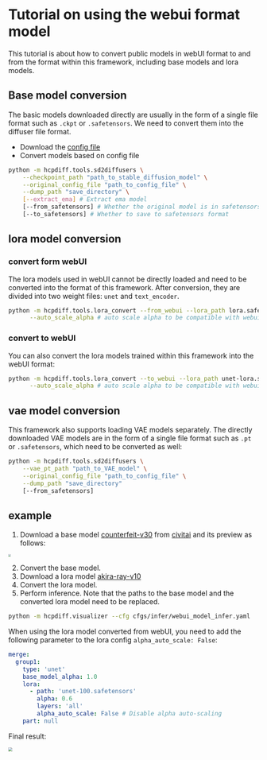 # Tutorial on using the webui format model

This tutorial is about how to convert public models in webUI format to and from the format within this framework,
including base models and lora models.

## Base model conversion

The basic models downloaded directly are usually in the form of a single file format such as ```.ckpt``` or ```.safetensors```.
We need to convert them into the diffuser file format.

+ Download the [config file](https://huggingface.co/runwayml/stable-diffusion-v1-5/blob/main/v1-inference.yaml)
+ Convert models based on config file

```bash
python -m hcpdiff.tools.sd2diffusers \
    --checkpoint_path "path_to_stable_diffusion_model" \
    --original_config_file "path_to_config_file" \
    --dump_path "save_directory" \
    [--extract_ema] # Extract ema model
    [--from_safetensors] # Whether the original model is in safetensors format
    [--to_safetensors] # Whether to save to safetensors format
```

## lora model conversion

### convert form webUI
The lora models used in webUI cannot be directly loaded and need to be converted into the format of this framework.
After conversion, they are divided into two weight files: ```unet``` and ```text_encoder```.

```bash
python -m hcpdiff.tools.lora_convert --from_webui --lora_path lora.safetensors --dump_path lora_hcp/ \
      --auto_scale_alpha # auto scale alpha to be compatible with webui models
```

### convert to webUI
You can also convert the lora models trained within this framework into the webUI format:

```bash
python -m hcpdiff.tools.lora_convert --to_webui --lora_path unet-lora.safetensors --lora_path_TE text_encoder-lora.safetensors --dump_path lora-webui.safetensors \
      --auto_scale_alpha # auto scale alpha to be compatible with webui models
```

## vae model conversion

This framework also supports loading VAE models separately.
The directly downloaded VAE models are in the form of a single file format such as ```.pt``` or ```.safetensors```, which need to be converted as well:

```bash
python -m hcpdiff.tools.sd2diffusers \
    --vae_pt_path "path_to_VAE_model" \
    --original_config_file "path_to_config_file" \
    --dump_path "save_directory"
    [--from_safetensors]
```

## example

1. Download a base model [counterfeit-v30](https://civitai.com/models/4468/counterfeit-v30) from [civitai](https://civitai.com/) and its preview as follows:

<img src="../imgs/CounterfeitV30_sample.jpeg" style="zoom: 30%">

2. Convert the base model.
3. Download a lora model [akira-ray-v10](https://civitai.com/models/34147/akira-ray-nijisanji)
4. Convert the lora model.
5. Perform inference. Note that the paths to the base model and the converted lora model need to be replaced.

```bash
python -m hcpdiff.visualizer --cfg cfgs/infer/webui_model_infer.yaml
```

When using the lora model converted from webUI, you need to add the following parameter to the lora config ```alpha_auto_scale: False```:
```yaml
merge: 
  group1:
    type: 'unet'
    base_model_alpha: 1.0
    lora:
      - path: 'unet-100.safetensors'
        alpha: 0.6
        layers: 'all'
        alpha_auto_scale: False # Disable alpha auto-scaling
    part: null
```

Final result:

<img src="../imgs/akira_ray_v10_output.png" style="zoom: 50%">